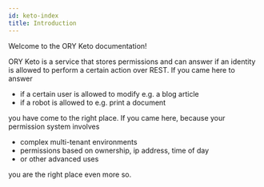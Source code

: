 ```yaml
---
id: keto-index
title: Introduction
---
```


Welcome to the ORY Keto documentation!

ORY Keto is a service that stores permissions and can answer if an identity is allowed to perform a certain action over
REST. If you came here to answer

* if a certain user is allowed to modify e.g. a blog article
* if a robot is allowed to e.g. print a document

you have come to the right place. If you came here, because your permission system involves

* complex multi-tenant environments
* permissions based on ownership, ip address, time of day
* or other advanced uses

you are the right place even more so.